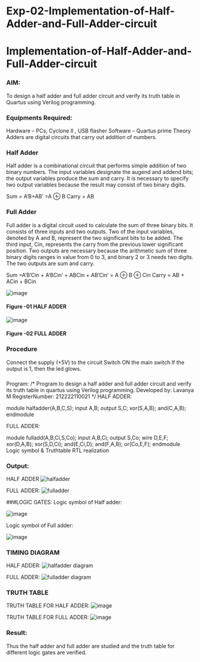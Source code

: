 # Exp-02-Implementation-of-Half-Adder-and-Full-Adder-circuit

# Implementation-of-Half-Adder-and-Full-Adder-circuit
### AIM:
To design a half adder and full adder circuit and verify its truth table in Quartus using Verilog programming.

### Equipments Required:
Hardware – PCs, Cyclone II , USB flasher
Software – Quartus prime
Theory
Adders are digital circuits that carry out addition of numbers.

### Half Adder
Half adder is a combinational circuit that performs simple addition of two binary numbers. The input variables designate the augend and addend bits; the output variables produce the sum and carry. It is necessary to specify two output variables because the result may consist of two binary digits.

Sum = A’B+AB’ =A ⊕ B Carry = AB

### Full Adder
Full adder is a digital circuit used to calculate the sum of three binary bits. It consists of three inputs and two outputs. Two of the input variables, denoted by A and B, represent the two significant bits to be added. The third input, Cin, represents the carry from the previous lower significant position. Two outputs are necessary because the arithmetic sum of three binary digits ranges in value from 0 to 3, and binary 2 or 3 needs two digits. The two outputs are sum and carry.

Sum =A’B’Cin + A’BCin’ + ABCin + AB’Cin’ = A ⊕ B ⊕ Cin Carry = AB + ACin + BCin

 ![image](https://user-images.githubusercontent.com/36288975/163552156-a13e5a56-c638-4110-97d9-8896907c8d25.png)

#### Figure -01 HALF ADDER 


![image](https://user-images.githubusercontent.com/36288975/163552057-b3547877-6d07-45b4-b7e0-bcfebfad9e1d.png)

#### Figure -02 FULL ADDER 

### Procedure

Connect the supply (+5V) to the circuit
Switch ON the main switch
If the output is 1, then the led glows.
### 
Program:
/*
Program to design a half adder and full adder circuit and verify its truth table in quartus using Verilog programming.
Developed by: Lavanya M
RegisterNumber:  212222110021
*/
HALF ADDER:

module halfadder(A,B,C,S);
input A,B;
output S,C;
xor(S,A,B);
and(C,A,B);
endmodule

FULL ADDER:

module fulladd(A,B,Ci,S,Co);
input A,B,Ci;
output S,Co;
wire D,E,F;
xor(D,A,B);
xor(S,D,Ci);
and(E,Ci,D);
and(F,A,B);
or(Co,E,F);
endmodule
Logic symbol & Truthtable
RTL realization

### Output:  
HALF ADDER
![halfadder](https://user-images.githubusercontent.com/120103862/229356243-981ac1ec-a46b-4c67-a1d5-cce1abe0151b.png)

FULL ADDER:
![fulladder](https://user-images.githubusercontent.com/120103862/229356298-fb2f9e3b-1858-4963-b7f9-c0b03b2f7767.png)

###LOGIC GATES:
Logic symbol of Half adder:

![image](https://user-images.githubusercontent.com/120103862/229356774-38037677-e0d0-471f-b346-af600f11842f.png)

Logic symbol of Full adder:

![image](https://user-images.githubusercontent.com/120103862/229356797-d1dc6875-4185-4669-9063-198083953d11.png)


### TIMING DIAGRAM
HALF ADDER:
![halfadder diagram](https://user-images.githubusercontent.com/120103862/229356405-29f8c3ab-88f8-4168-aa69-4c27621d713f.png)

FULL ADDER:
![fulladder diagram](https://user-images.githubusercontent.com/120103862/229356379-3b2fef4a-9983-4bfd-84f3-13a1092798dd.png)

### TRUTH TABLE 

 TRUTH TABLE FOR HALF ADDER:
![image](https://user-images.githubusercontent.com/120103862/229356445-1963a551-7a81-4649-bb70-ba37682a9e48.png)

TRUTH TABLE FOR FULL ADDER:
![image](https://user-images.githubusercontent.com/120103862/229356458-9247a8ae-7079-413d-9984-e3ac54e46c43.png)

### Result:
Thus the half adder and full adder are studied and the truth table for different logic gates are verified.
